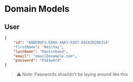 # Domain Models

## User

```json
{
	"id": "A0BD99F3-E8A6-4AA3-82D7-E8C62D2D6314"
	"firstName": "Amichai",
	"lastName": "Mantinband",
	"email": "email@axample.com",
	"password": "Pa$$w0rd"
}
```

> :warning: Note: Passwords shouldn't be laying around like this 